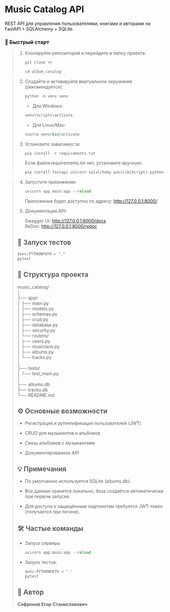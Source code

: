 # Music Catalog API

REST API для управления пользователями, книгами и авторами на FastAPI + SQLAlchemy + SQLite.

### 🚀 Быстрый старт
>
> 1. Клонируйте репозиторий и перейдите в папку проекта:
>    
>    ```python
>    git clone <>
>    ```
>    ```python
>    cd album_catalog
>    ```

> 2. Создайте и активируйте виртуальное окружение (рекомендуется):
>    
>    ```python
>    python -m venv venv
>    ```
>    * Для Windows:
>    ```python
>    venv\Scripts\activate
>    ```
>    * Для Linux/Mac:
>    ```python
>    source venv/bin/activate
>    ```
>
> 3. Установите зависимости:
>    
>    ```python
>    pip install -r requirements.txt
>    ```
>    Если файла requirements.txt нет, установите вручную:
>    ```python
>    pip install fastapi uvicorn sqlalchemy passlib[bcrypt] python-jose pydantic
>    ```

>
> 4. Запустите приложение:
>    
>    ```python
>    uvicorn app.main:app --reload
>    ```
>    Приложение будет доступно по адресу: http://127.0.0.1:8000/
>
> 5. Документация API:
>    
>    Swagger UI: http://127.0.0.1:8000/docs  <br> ReDoc: http://127.0.0.1:8000/redoc
>  
>    
>
>## 🧪 Запуск тестов
>    ```python
>    $env:PYTHONPATH = "."
>    pytest
>    ```
>## 📂 Структура проекта
>music_catalog/<br>
>│<br>
>├── app/<br>
>│   ├── main.py<br>
>│   ├── models.py<br>
>│   ├── schemas.py<br>
>│   ├── crud.py<br>
>│   ├── database.py<br>
>│   ├── security.py<br>
>│   └── routers/<br>
>│       ├── users.py<br>
>│       ├── musicians.py<br>
>│       ├── albums.py<br>
>│       └── tracks.py<br>
>│<br>
>├── tests/<br>
>│   └── test_main.py<br>
>│<br>
>├── albums.db<br>
>├── tracks.db<br>
>└── README.md<br>
>## ⚙️ Основные возможности
>* Регистрация и аутентификация пользователей (JWT)
>
>* CRUD для музыкантов и альбомов
>
>* Связь альбомов с музыкантами
>
>* Документированное API
>
>## 💡 Примечания
>* По умолчанию используется SQLite (albums.db).

>* Все данные хранятся локально, база создаётся автоматически при первом запуске.

>* Для доступа к защищённым эндпоинтам требуется JWT-токен (получается при логине).
>## 🛠️ Частые команды
>* Запуск сервера:
>    ```python
>    uvicorn app.main:app --reload
>    ```
>* Запуск тестов:
>    ```python
>    $env:PYTHONPATH = "."
>    pytest
>    ```
>## 📝 Автор
> <b> Сафронов Егор Станиславович

